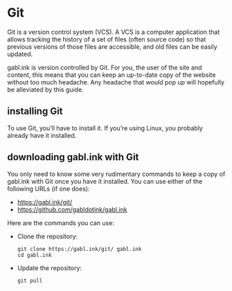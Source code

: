 # Git

Git is a version control system (VCS). A VCS is a computer application
that allows tracking the history of a set of files (often source code)
so that previous versions of those files are accessible, and old files
can be easily updated.

gabl.ink is version controlled by Git. For you, the user of the site
and content, this means that you can keep an up-to-date copy of the
website without too much headache. Any headache that _would_ pop up
will hopefully be alleviated by this guide.

## installing Git

To use Git, you’ll have to install it. If you’re using Linux, you
probably already have it installed.

## downloading gabl.ink with Git

You only need to know some very rudimentary commands to keep a copy of
gabl.ink with Git once you have it installed. You can use either of the
following URLs (if one does):

  * <https://gabl.ink/git/>
  * <https://github.com/gabldotink/gabl.ink>

Here are the commands you can use:

  * Clone the repository:
    ```shell
    git clone https://gabl.ink/git/ gabl.ink
    cd gabl.ink
    ```
  * Update the repository:
    ```shell
    git pull
    ```
